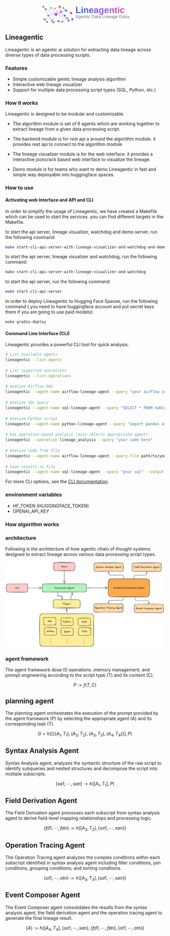 
<div align="center">
  <img src="images/logo.svg" alt="Lineagentic Logo" width="280" height="60">
</div>

## Lineagentic

Lineagentic is an agentic ai solution for extracting data lineage across diverse types of data processing scripts.

### Features

- Simple customizable gentic lineage analysis algorithm
- Interactive web lineage visualizer
- Support for multiple data processing script types (SQL, Python, etc.)

### How it works

Lineagentic is designed to be modular and customizable. 

- The algorithm module is set of 6 agents which are working together to extract lineage from a given data processing script. 

- The backend module is for rest api a around the algorithm module. it provides rest api to connect to the algorithm module.

- The lineage visualizer module is for the web interface. it provides a interactive jsoncrack based web interface to visualize the lineage.

- Demo module is for teams who want to demo Lineagentic in fast and simple way deployable into huggingface spaces.


### How to use

#### Activating web Interface and API and CLI

In order to simplify the usage of Lineagentic, we have created a Makefile which can be used to start the services. you can find different targets in the Makefile.

to start the api server, lineage visualizer, watchdog and demo server, run the following command:

```bash
make start-cli-api-server-with-lineage-visualizer-and-watchdog-and-demo-server
```
to start the api server, lineage visualizer and watchdog, run the following command:

```bash
make start-cli-api-server-with-lineage-visualizer-and-watchdog
```
to start the api server, run the following command:

```bash
make start-cli-api-server
```

In order to deploy Lineagentic to Hugging Face Spaces, run the following command ( you need to have huggingface account and put secret keys there if you are going to use paid models):

```bash
make gradio-deploy
```

#### Command Line Interface (CLI)

Lineagentic provides a powerful CLI tool for quick analysis:

```bash
# List available agents
lineagentic --list-agents

# List supported operations
lineagentic --list-operations

# Analyze Airflow DAG
lineagentic --agent-name airflow-lineage-agent --query "your airflow code here"

# Analyze SQL query
lineagentic --agent-name sql-lineage-agent --query "SELECT * FROM table"

# Analyze Python script
lineagentic --agent-name python-lineage-agent --query "import pandas as pd; df = pd.read_csv('file.csv')"

# Use operation-based analysis (auto-selects appropriate agent)
lineagentic --operation lineage_analysis --query "your code here"

# Analyze code from file
lineagentic --agent-name airflow-lineage-agent --query-file path/to/your/script.py

# Save results to file
lineagentic --agent-name sql-lineage-agent --query "your sql" --output results.json --pretty
```

For more CLI options, see the [CLI documentation](cli/README.md).


### environment variables

- HF_TOKEN   (HUGGINGFACE_TOKEN)
- OPENAI_API_KEY


### How algorithm works


### architecture

Following is the architecture of how agentic chain of thought systems designed to extract lineage across various data processing script types.

![Architecture Diagram](images/architecture.png)

### agent framework 
The agent framework dose IO operations ,memory management, and prompt engineering according to the script type (T) and its content (C).

$$
P := f(T, C)
$$

## planning agent

The planning agent orchestrates the execution of the prompt provided by the agent framework (P) by selecting the appropriate agent (A) and its corresponding task (T).

$$
G=h([\{(A_1, T_1), (A_2, T_2), (A_3, T_3), (A_4, T_4)\}],P)
$$

## Syntax Analysis Agent

Syntax Analysis agent, analyzes the syntactic structure of the raw script to identify subqueries and nested structures and decompose the script into multiple subscripts.

$$
\{sa1,⋯,san\}:=h([A_1,T_1],P)
$$

## Field Derivation Agent
The Field Derivation agent processes each subscript from syntax analysis agent to derive field-level mapping relationships and processing logic. 

$$
\{fd1,⋯,fdn\}:=h([A_2,T_2],\{sa1,⋯,san\})
$$

## Operation Tracing Agent
The Operation Tracing agent analyzes the complex conditions within each subscript identified in syntax analysis agent including filter conditions, join conditions, grouping conditions, and sorting conditions.

$$
\{ot1,⋯,otn\}:=h([A_3,T_3],\{sa1,⋯,san\})
$$

## Event Composer Agent
The Event Composer agent consolidates the results from the syntax analysis agent, the field derivation agent and the operation tracing agent to generate the final lineage result.

$$
\{A\}:=h([A_4,T_4],\{sa1,⋯,san\},\{fd1,⋯,fdn\},\{ot1,⋯,otn\})
$$



